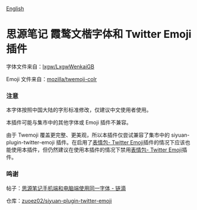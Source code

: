[English](https://github.com/TCOTC/siyuan-ttf-LXGWWenKaiGB-and-Twemoji/blob/main/README.md)

# 思源笔记 霞鹜文楷字体和 Twitter Emoji 插件

字体文件来自：[lxgw/LxgwWenkaiGB](https://github.com/lxgw/LxgwWenkaiGB)

Emoji 文件来自：[mozilla/twemoji-colr](https://github.com/mozilla/twemoji-colr)

### 注意

本字体按照中国大陆的字形标准修改，仅建议中文使用者使用。

本插件可能与集市中的其他字体或 Emoji 插件不兼容。

由于 Twemoji 覆盖更完整、更美观，所以本插件仅尝试兼容了集市中的 siyuan-plugin-twitter-emoji 插件。在启用了[表情包- Twitter Emoji](https://github.com/zuoez02/siyuan-plugin-twitter-emoji)插件的情况下应该也能使用本插件，但仍然建议在使用本插件的情况下禁用[表情包- Twitter Emoji](https://github.com/zuoez02/siyuan-plugin-twitter-emoji)插件。

### 鸣谢

帖子：[思源笔记手机端和电脑端使用同一字体 - 链滴](https://ld246.com/article/1705399357823)

仓库：[zuoez02/siyuan-plugin-twitter-emoji](https://github.com/zuoez02/siyuan-plugin-twitter-emoji)